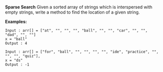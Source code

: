 **Sparse Search**
Given a sorted array of strings which is interspersed with empty strings, write a method to find the location of a given string.

**Examples:**

```
Input : arr[] = ["at", "", "", "", "ball", "", "", "car", "", "", "dad", "", ""]
x = "ball"
Output : 4

Input : arr[] = ["for", "ball", "", "", "", "", "ide", "practice", "", "", "", "quiz"],
x = "ds"
Output : -1
```
